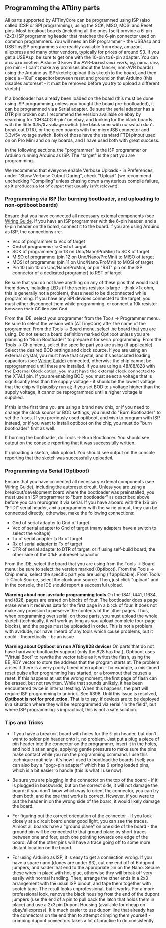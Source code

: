 ## Programming the ATtiny parts

All parts supported by ATTinyCore can be programmed using ISP (also called ICSP or SPI programming), using the SCK, MISO, MOSI and Reset pins. Most breakout boards (including all the ones I sell) provide a 6-pin (2x3) ISP programming header that matches the 6-pin connector used on common programmers. You will need an ISP programmer - the USBAsp and USBTinyISP programmers are readily available from ebay, amazon, aliexpress and many other vendors, typically for prices of around $3. If you get a USBAsp, be sure to get one with the 10-pin to 6-pin adapter. You can also use another Arduino (I know the AVR-based ones work, eg, nano, uno, pro mini - I can't make any promises about the fancier, non-AVR boards) using the Arduino as ISP sketch; upload this sketch to the board, and then place a ~10uF capacitor between reset and ground on that Arduino (this disables autoreset - it must be removed before you try to upload a different sketch).

If a bootloader has already been loaded on the board (this must be done using ISP programming, unless you bought the board pre-bootloaded), it can be programmed via a Serial adapter. Be sure the serial adapter has a DTR pin broken out. I recommend the version available on ebay by searching for 'CH340G 6-pin' on ebay, and looking for the black boards with the little 3.3v/5v voltage switch (the black ones with no switch don't break out DTR), or the green boards with the microUSB connector and 3.3v/5v voltage switch. Both of those have the standard FTDI pinout used on on Pro Mini and on my boards, and I have used both with great success.

In the following sections, the "programmer" is the ISP programmer or Arduino running Arduino as ISP. The "target" is the part you are programming.

We recommend that everyone enable Verbose Uploads - in Preferences, under "Show Verbose Output During", check "Upload" (we recommend unchecking "Compiling" unless chasing down a mysterious compile failure, as it produces a lot of output that usually isn't relevant).

### Programming via ISP (for burning bootloader, and uploading to non-optiboot boards)
Ensure that you have connected all necessary external components (see [Wiring Guide](Wiring.md). If you have an ISP programmer with the 6-pin header, and a 6-pin header on the board, connect it to the board. If you are using Arduino as ISP, the connections are:

* Vcc of programmer to Vcc of target
* Gnd of programmer to Gnd of target
* SCK of programmer (pin 13 on Uno/Nano/ProMini) to SCK of target
* MISO of programmer (pin 12 on Uno/Nano/ProMini) to MISO of target
* MOSI of programmer (pin 11 on Uno/Nano/ProMini) to MOSI of target
* Pin 10 (pin 10 on Uno/Nano/ProMini, or pin "RST" pin on the ISP connector of a dedicated programer) to RST of target

Be sure that you do not have anything on any of these pins that would load them down, including LEDs (if the series resistor is large - think >1k ohm, this is generally not a problem), these need to be disconnected while programming. If you have any SPI devices connected to the target, you must either disconnect them while programming, or connect a 10k resistor between their CS line and Gnd.

From the IDE, select your programmer from the Tools -> Programmer menu. Be sure to select the version with (ATTinyCore) after the name of the programmer. From the Tools -> Board menu, select the board that you are using. Do not select a board definition marked Optiboot unless you are planning to "Burn Bootloader" to prepare it for serial programming. From the Tools -> Chip menu, select the specific part you are using (if applicable). Select the desired BOD settings and clock source. If you are using an external crystal, you must have that crystal, and it's associated loading capacitors (see [Wiring Guide](Wiring.md)) connected, otherwise the chip cannot be reprogrammed until these are installed. If you are using a 48/88/828 with the External Clock option, you must have the external clock connected to the XTAL1 pin. If you are enabling BOD, you must select a voltage that is significantly less than the supply voltage - it should be the lowest voltage that the chip will plausibly run at; if you set BOD to a voltage higher than the supply voltage, it cannot be reprogrammed until a higher voltage is supplied.

If this is the first time you are using a brand new chip, or if you need to change the clock source or BOD settings, you must do "Burn Bootloader" to set the fuses. If you previously used optiboot, and wish to program with ISP instead, or if you want to install optiboot on the chip, you must do "burn bootloader" first as well.

If burning the bootloader, do Tools -> Burn Bootloader. You should see output on the console reporting that it was successfully written.

If uploading a sketch, click upload. You should see output on the console reporting that the sketch was successfully uploaded.

### Programming via Serial (Optiboot)

Ensure that you have connected all necessary external components (see [Wiring Guide](Wiring.md)), including the autoreset circuit. Unless you are using a breakout/development board where the bootloader was preinstalled, you must use an ISP programmer to "burn bootloader" as described above before you can reprogram it via serial. If you have a board with the 1x6 pin "FTDI" serial header, and a programmer with the same pinout, they can be connected directly, otherwise, make the following connections:

* Gnd of serial adapter to Gnd of target
* Vcc of serial adapter to Gnd of target (many adapters have a switch to select the voltage)
* Tx of serial adapter to Rx of target
* Rx of serial adapter to Tx of target
* DTR of serial adapter to DTR of target, or if using self-build board, the other side of the 0.1uF autoreset capacitor

From the IDE, select the board that you are using from the Tools -> Board menu; be sure to select the version marked (Optiboot). From the Tools -> Chip menu, select the specific part you are using (if applicable). From Tools -> Clock Source, select the clock and source. Then, just click "upload" and in the console, the IDE should report a successful upload.

**Warning about non-avrdude programming tools**
On the t841, t441, t1634, and t828, pages are erased on blocks of four. The bootloader does a page erase when it receives data for the first page in a block of four. It does not make any provision to preserve the contents of the other pages. Thus, when programming over serial, on those parts, you must upload the whole sketch (technically, it will work as long as you upload complete four-page blocks), and the pages must be uploaded in order. This is not a problem with avrdude, nor have I heard of any tools which cause problems, but it could - theoretically - be an issue 

**Warning about Optiboot on non ATtiny828 devices**
On parts that do not have hardware bootloader support (only the 828 has that), Optiboot uses "Virtual Boot" to rewrite the vector table as it writes the flash, using the EE_RDY vector to store the address that the program starts at. The problem arises if there is a very poorly timed interruption - for example, a mis-timed reset pulse after programming has started, or a brownout that causes a reset. If this happens at just the wrong moment, the first page of flash can be erased, but not rewritten. While that sounds unlikely, it has been encountered twice in internal testing. When this happens, the part will require ISP programming to unbrick. See #398. Until this issue is resolved, **Optiboot is not for production.** That is to say, if devices are to be deployed in a situation where they will be reprogrammed via serial "in the field", but where ISP programming is impractical, this is not a safe solution. 

### Tips and Tricks
* If you have a breakout board with holes for the 6-pin header, but don't want to solder pin header onto it, no problem. Just put a plug a piece of pin header into the connector on the programmer, insert it in the holes, and hold it at an angle, applying gentle pressure to make sure the pins make contact while you run the programming command. I use this technique routinely - it's how I used to bootload the boards I sell; you can also buy a "pogo-pin adapter" which has 6 spring loaded pins, which is a bit easier to handle (this is what I use now).

* Be sure you are plugging in the connector on the top of the board - if it is plugged in backwards, but on the correct side, it will not damage the board; if you don't know which way to orient the connector, you can try them both, and the one that works is correct. However, if you were to put the header in on the wrong side of the board, it would likely damage the board.

* For figuring out the correct orientation of the connector - if you look closely at a circuit board under good light, you can see the traces. Almost all boards have a "ground plane" on one side of the board - the ground pin will be connected to that ground plane by short traces - between one and four, each one pointing towards one edge of the board. All of the other pins will have a trace going off to some more distant location on the board.

* For using Arduino as ISP, it is easy to get a connection wrong. If you have a spare nano (clones are under $3), cut one end off of 6 dupont jumpers, and solder that end to the appropriate pin on the Nano. Secure these wires in place with hot-glue, otherwise they will break off very easily with normal handling. Then, arrange the other ends in a 2x3 arrangement with the usual ISP pinout, and tape them together with scotch tape. The result looks unprofessional, but it works. For a more professional look, remove the black housing from the end of the dupont jumpers (use the end of a pin to pull back the latch that holds them in place) and use a 2x3 pin Dupont Housing (available for cheap on ebay/aliexpress). It is much easier to use dupont line that already has the connectors on the end than to attempt crimping them yourself - crimping dupont connectors takes a lot of practice to do consistently.
